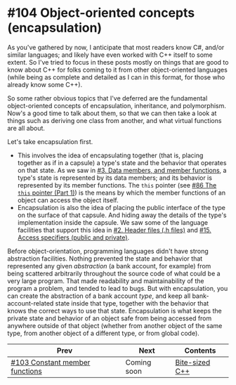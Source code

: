 # #104 Object-oriented concepts (encapsulation)

As you've gathered by now, I anticipate that most readers know C#, and/or similar languages; and likely have even worked with C++ itself to some extent. So I've tried to focus in these posts mostly on things that are good to know about C++ for folks coming to it from other object-oriented languages (while being as complete and detailed as I can in this format, for those who already know some C++).

So some rather obvious topics that I've deferred are the fundamental object-oriented concepts of encapsulation, inheritance, and polymorphism. Now's a good time to talk about them, so that we can then take a look at things such as deriving one class from another, and what virtual functions are all about.

Let's take encapsulation first.

* This involves the idea of encapsulating together (that is, placing together as if in a capsule) a type's state and the behavior that operates on that state. As we saw in [#3. Data members, and member functions](003.md), a type's state is represented by its data members; and its behavior is represented by its member functions. The `this` pointer (see [#86 The `this` pointer (Part 1)](086.md)) is the means by which the member functions of an object can access the object itself.
* Encapsulation is also the idea of placing the public interface of the type on the surface of that capsule. And hiding away the details of the type's implementation inside the capsule. We saw some of the language facilities that support this idea in [#2. Header files (.h files)](002.md) and [#15. Access specifiers (public and private)](015.md).

Before object-orientation, programming languages didn't have strong abstraction facilities. Nothing prevented the state and behavior that represented any given *abstraction* (a bank account, for example) from being scattered arbitrarily throughout the source code of what could be a very large program. That made readability and maintainability of the program a problem, and tended to lead to bugs. But with encapsulation, you can create the abstraction of a bank account *type*, and keep all bank-account-related state inside that type, together with the behavior that knows the correct ways to use that state. Encapsulation is what keeps the private state and behavior of an object safe from being accessed from anywhere outside of that object (whether from another object of the same type, from another object of a different type, or from global code).

|Prev|Next|Contents|
|-|-|-|
|[#103 Constant member functions](103.md)|Coming soon|[Bite-sized C++](../README.md)|
